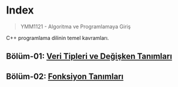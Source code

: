 # Index
> YMM1121 - Algoritma ve Programlamaya Giriş

C++ programlama dilinin temel kavramları.

## Bölüm-01: [Veri Tipleri ve Değişken Tanımları](Chapters/YMM1121.Chapter01/README.md)
## Bölüm-02: [Fonksiyon Tanımları](Chapters/YMM1121.Chapter02/README.md)
